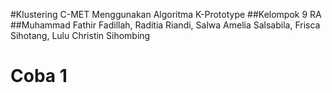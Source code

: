 #Klustering C-MET Menggunakan Algoritma K-Prototype
##Kelompok 9 RA
##Muhammad Fathir Fadillah, Raditia Riandi, Salwa Amelia Salsabila, Frisca Sihotang, Lulu Christin Sihombing 
# Coba 1
